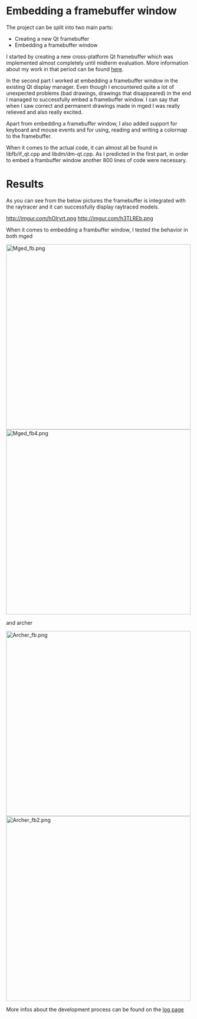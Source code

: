 # Embedding a framebuffer window

The project can be split into two main parts:

-   Creating a new Qt framebuffer
-   Embedding a framebuffer window

I started by creating a new cross-platform Qt framebuffer which was
implemented almost completely until midterm evaluation. More information
about my work in that period can be found
[here](http://brlcad.org/wiki/User:Vladbogolin/GSoC2014/Midterm).

In the second part I worked at embedding a framebuffer window in the
existing Qt display manager. Even though I encountered quite a lot of
unexpected problems (bad drawings, drawings that disappeared) in the end
I managed to successfully embed a framebuffer window. I can say that
when I saw correct and permanent drawings made in mged I was really
relieved and also really excited.

Apart from embedding a framebuffer window, I also added support for
keyboard and mouse events and for using, reading and writing a colormap
to the framebuffer.

When it comes to the actual code, it can almost all be found in
libfb/if_qt.cpp and libdm/dm-qt.cpp. As I predicted in the first part,
in order to embed a frambuffer window another 800 lines of code were
necessary.

# Results

As you can see from the below pictures the framebuffer is integrated
with the raytracer and it can successfully display raytraced models.

<http://imgur.com/hOIryrt.png> <http://imgur.com/h3TLREb.png>

When it comes to embedding a frambuffer window, I tested the behavior in
both mged

<img src="Mged_fb.png" title="fig:Mged_fb.png" width="500" alt="Mged_fb.png" />
<img src="Mged_fb4.png" title="fig:Mged_fb4.png" width="500" alt="Mged_fb4.png" />

and archer

<img src="Archer_fb.png" title="fig:Archer_fb.png" width="500" alt="Archer_fb.png" />
<img src="Archer_fb2.png" title="fig:Archer_fb2.png" width="500" alt="Archer_fb2.png" />

More infos about the development process can be found on the [log
page](http://brlcad.org/wiki/User:Vladbogolin/GSoC2014/Logs)